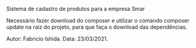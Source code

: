 Sistema de cadastro de produtos para a empresa Smar

Necessário fazer download do composer e utilizar o comando composer update na raiz do projeto, para que faça o download das dependências.

Autor: Fabricio Ishida. Data: 23/03/2021.
